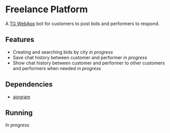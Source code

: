 # Freelance Platform

A [TG WebApp]() bot for customers to post bids and performers to respond.

## Features

* Creating and searching bids by city *in progress*
* Save chat history between customer and performer *in progress*
* Show chat history between customer and performer to other customers and performers when needed *in progress*

## Dependencies

* [aiogram](https://github.com/aiogram/aiogram)

## Running

*In progress*